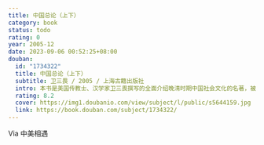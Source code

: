 ```yaml
---
title: 中国总论（上下）
category: book
status: todo
rating: 0
year: 2005-12
date: 2023-09-06 00:52:25+08:00
douban:
  id: "1734322"
  title: 中国总论（上下）
  subtitle: 卫三畏 / 2005 / 上海古籍出版社
  intro: 本书是美国传教士、汉学家卫三畏撰写的全面介绍晚清时期中国社会文化的名著，被誉为有关中国的“百科全书”，对今天的读者仍然是饶有兴味，能给人们以知识和启迪。书中还配有许多插图，生动反映了当时社会生活的许多方面。
  rating: 8.2
  cover: https://img1.doubanio.com/view/subject/l/public/s5644159.jpg
  link: https://book.douban.com/subject/1734322/
---
```


Via 中美相遇

